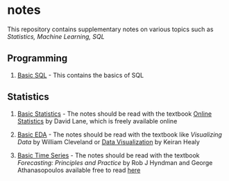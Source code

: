 # notes

This repository contains supplementary notes on various topics such as *Statistics, Machine Learning, SQL*

## Programming

1. [Basic SQL](https://github.com/dvpramodkumar/notes/blob/master/SQL/Basic_SQL.pdf) - This contains the basics of SQL

## Statistics

1. [Basic Statistics](https://github.com/dvpramodkumar/notes/blob/master/Statistics/Basic_Statistics.pdf) - The notes should be read with the textbook [Online Statistics](http://onlinestatbook.com/2/index.html) by David Lane, which is freely available online

2. [Basic EDA](https://github.com/dvpramodkumar/notes/blob/master/Statistics/Basic_EDA.pdf) - The notes should be read with the textbook like *Visualizing Data* by William Cleveland or [Data Visualization](https://socviz.co) by Keiran Healy

3. [Basic Time Series](https://github.com/dvpramodkumar/notes/blob/master/Statistics/Basic%20Time-Series.pdf) - The notes should be read with the textbook *Forecasting: Principles and Practice* by Rob J Hyndman and George Athanasopoulos available free to read [here](https://otexts.com/fpp2/)
